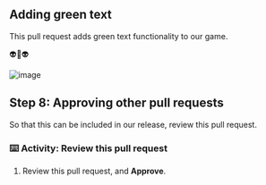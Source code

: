 ## Adding green text

This pull request adds green text functionality to our game.

👽💚👽

![image](https://user-images.githubusercontent.com/13326548/48045204-2df72f00-e144-11e8-8cc8-4fdfcd1762af.png)

## Step 8: Approving other pull requests

So that this can be included in our release, review this pull request.

### :keyboard: Activity: Review this pull request
1. Review this pull request, and **Approve**.

